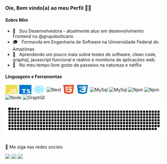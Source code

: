 ### Oie, Bem vindo(a) ao meu Perfil 🖖🏼


#### Sobre Mim
- 🔭 &nbsp; Sou Desenvolvedora - atualmente atuo em desenvolvimento Frontend no @grupoboticario
- 🎓 &nbsp; Formanda em Engenharia de Software na Universidade Federal do Amazônas 
- 🌱 &nbsp; Aprendendo um pouco mais sobre testes de software, clean code, graphql,  javascript funcional e reativo e monitoria de aplicações web.
- 🌱 &nbsp; No meu tempo livre  gosto de passeios na natureza e netflix
 
 
  
 #### Linguagens e Ferramentas
  
<div style="display: inline_block">
  <img align="center" alt="Js" height="30" width="40" src="https://raw.githubusercontent.com/devicons/devicon/master/icons/javascript/javascript-plain.svg">
  <img align="center" alt="Ts" height="30" width="40" src="https://raw.githubusercontent.com/devicons/devicon/master/icons/typescript/typescript-plain.svg">
  <img align="center" alt="React" height="30" width="40" src="https://raw.githubusercontent.com/devicons/devicon/master/icons/react/react-original.svg">
  <img align="center" alt="Next" height="30" width="40" src="https://res.cloudinary.com/practicaldev/image/fetch/s--RpUfSAFP--/c_imagga_scale,f_auto,fl_progressive,h_1080,q_auto,w_1080/https://dev-to-uploads.s3.amazonaws.com/uploads/articles/8otweo5ef6kwc26rmxe5.png">     
  <img align="center" alt="HTML" height="30" width="40" src="https://raw.githubusercontent.com/devicons/devicon/master/icons/html5/html5-original.svg">
  <img align="center" alt="CSS" height="30" width="40" src="https://raw.githubusercontent.com/devicons/devicon/master/icons/css3/css3-original.svg">
  <img align="center" alt="MySql" height="50" width="60"  src="https://cdn.jsdelivr.net/gh/devicons/devicon/icons/mysql/mysql-original-wordmark.svg" />
  <img align="center" alt="MySql" height="50" width="60" src="https://cdn.jsdelivr.net/gh/devicons/devicon/icons/git/git-original-wordmark.svg" />
  <img align="center" alt="Npm" height="50" width="60" src="https://cdn.jsdelivr.net/gh/devicons/devicon/icons/npm/npm-original-wordmark.svg" />
  <img align="center" alt="Npm" height="50" width="60" src="https://cdn.jsdelivr.net/gh/devicons/devicon/icons/yarn/yarn-original-wordmark.svg" />
  <img  align="center" alt="Node" height="50" width="60" src="https://cdn.jsdelivr.net/gh/devicons/devicon/icons/nodejs/nodejs-original-wordmark.svg" />
  <img align="center" alt="GraphQl" height="50" width="60"  src="https://cdn.jsdelivr.net/gh/devicons/devicon/icons/graphql/graphql-plain-wordmark.svg" />        
</div>
 
 
 
 ![](https://github.com/Platane/snk/raw/output/github-contribution-grid-snake.svg)
 
 
🌱 Me siga nas redes sociais

<div> 
    <a href="https://www.linkedin.com/in/taniziafagundes/" target="_blank"><img src="https://img.shields.io/badge/linkedin-%230077B5.svg?style=for-the-badge&logo=linkedin&logoColor=white" target="_blank"></a>
    <a href="https://gitlab.com/taniziafagundes" target="_blank"><img src="https://img.shields.io/badge/gitlab-%23181717.svg?style=for-the-badge&logo=gitlab&logoColor=white" target="_blank"></a> 
    <a href="https://www.instagram.com/tanizia.fagundes/" target="_blank"><img src="https://img.shields.io/badge/-Instagram-%23E4405F?style=for-the-badge&logo=instagram&logoColor=white" target="_blank"></a>
</div>






